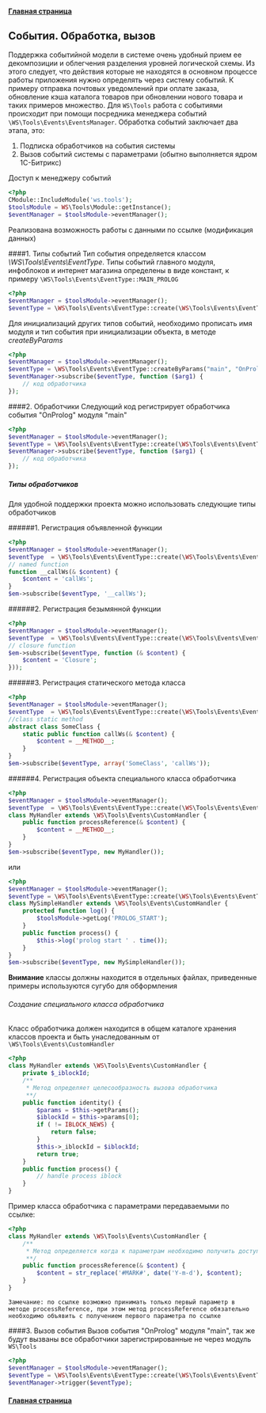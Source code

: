 #### [Главная страница](../README.md)

## События. Обработка, вызов
Поддержка событийной модели в системе очень удобный прием ее декомпозиции и облегчения разделения уровней логической схемы.
Из этого следует, что действия которые не находятся в основном процессе работы приложения нужно определять через систему событий.
К примеру отправка почтовых уведомлений при оплате заказа, обновление кэша каталога товаров при обновлении нового товара и таких примеров множество.
Для `WS\Tools` работа с событиями происходит при помощи посредника менеджера событий `\WS\Tools\Events\EventsManager`. Обработка событий заключает два этапа, это:

1. Подписка обработчиков на события системы
2. Вызов событий системы с параметрами (обытно выполняется ядром 1С-Битрикс)

Доступ к менеджеру событий
```php
<?php
CModule::IncludeModule('ws.tools');
$toolsModule = WS\Tools\Module::getInstance();
$eventManager = $toolsModule->eventManager();
```
Реализована возможность работы с данными по ссылке (модификация данных)

####1. Типы событий
Тип события определяется классом *\WS\Tools\Events\EventType*.
Типы событий главного модуля, инфоблоков и интернет магазина определены в виде констант, к примеру `\WS\Tools\Events\EventType::MAIN_PROLOG`  
```php
<?php
$eventManager = $toolsModule->eventManager();
$eventType = \WS\Tools\Events\EventType::create(\WS\Tools\Events\EventType::MAIN_PROLOG);
```

Для инициализаций других типов событий, необходимо прописать имя модуля и тип события при инициализации объекта, в методе *createByParams*  
```php
<?php
$eventManager = $toolsModule->eventManager();
$eventType = \WS\Tools\Events\EventType::createByParams("main", "OnPrologBefore");
$eventManager->subscribe($eventType, function ($arg1) {
    // код обработчика
});
```

####2. Обработчики
Следующий код регистрирует обработчика события "OnProlog" модуля "main"
```php
<?php
$eventManager = $toolsModule->eventManager();
$eventType = \WS\Tools\Events\EventType::create(\WS\Tools\Events\EventType::MAIN_PROLOG);
$eventManager->subscribe($eventType, function ($arg1) {
    // код обработчика
});
```

##### Типы обработчиков

Для удобной поддержки проекта можно использовать следующие типы обработчиков

######1. Регистрация объявленной функции
```php
<?php
$eventManager = $toolsModule->eventManager();
$eventType  = \WS\Tools\Events\EventType::create(\WS\Tools\Events\EventType::MAIN_END_BUFFER_CONTENT);
// named function
function __callWs(& $content) {
	$content = 'callWs';
}
$em->subscribe($eventType, '__callWs');
```

######2. Регистрация безымянной функции
```php
<?php
$eventManager = $toolsModule->eventManager();
$eventType  = \WS\Tools\Events\EventType::create(\WS\Tools\Events\EventType::MAIN_END_BUFFER_CONTENT);
// closure function
$em->subscribe($eventType, function (& $content) {
    $content = 'Closure';
}));
```

######3. Регистрация статического метода класса
```php
<?php
$eventManager = $toolsModule->eventManager();
$eventType  = \WS\Tools\Events\EventType::create(\WS\Tools\Events\EventType::MAIN_END_BUFFER_CONTENT);
//class static method
abstract class SomeClass {
	static public function callWs(& $content) {
		$content = __METHOD__;
	}
}
$em->subscribe($eventType, array('SomeClass', 'callWs'));
```

######4. Регистрация объекта специального класса обработчика
```php
<?php
$eventManager = $toolsModule->eventManager();
$eventType  = \WS\Tools\Events\EventType::create(\WS\Tools\Events\EventType::MAIN_END_BUFFER_CONTENT);
class MyHandler extends \WS\Tools\Events\CustomHandler {
	public function processReference(& $content) {
		$content = __METHOD__;
	}
}
$em->subscribe($eventType, new MyHandler());
```

или

```php
<?php
$eventManager = $toolsModule->eventManager();
$eventType = \WS\Tools\Events\EventType::create(\WS\Tools\Events\EventType::MAIN_PROLOG);
class MySimpleHandler extends \WS\Tools\Events\CustomHandler {
    protected function log() {
        $toolsModule->getLog('PROLOG_START');
    }
	public function process() {
	    $this->log('prolog start ' . time());
	}
}
$em->subscribe($eventType, new MySimpleHandler());
```
**Внимание** классы должны находится в отдельных файлах, приведенные примеры используются сугубо для обформления

###### Создание специального класса обработчика
Класс обработчика должен находится в общем каталоге хранения классов проекта и быть унаследованным от `\WS\Tools\Events\CustomHandler`

```php
<?php
class MyHandler extends \WS\Tools\Events\CustomHandler {
    private $_iblockId;
    /**
     * Метод определяет целесообразность вызова обработчика
     **/
    public function identity() {
        $params = $this->getParams();
        $iblockId = $this->params[0];
        if ( != IBLOCK_NEWS) {
            return false;
        }
        $this->_iblockId = $iblockId;
        return true;
    }
	public function process() {
	    // handle process iblock 
	}
}
```

Пример класса обработчика с параметрами передаваемыми по ссылке: 
```php
<?php
class MyHandler extends \WS\Tools\Events\CustomHandler {
    /**
     * Метод определяется когда к параметрам необходимо получить доступ по ссылке 
     **/
	public function processReference(& $content) {
		$content = str_replace('#MARK#', date('Y-m-d'), $content);
	}
}
```

```Замечание: по ссылке возможно принимать только первый параметр в методе processReference, при этом метод processReference обязательно необходимо объявить с получением первого параметра по ссылке```

####3. Вызов события
Вызов события "OnProlog" модуля "main", так же будут вызваны все обработчики зарегистрированные не через модуль `WS\Tools`
```php
<?php
$eventManager = $toolsModule->eventManager();
$eventType = \WS\Tools\Events\EventType::create(\WS\Tools\Events\EventType::MAIN_PROLOG);
$eventManager->trigger($eventType);
```
#### [Главная страница](../README.md)
